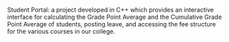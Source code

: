 Student Portal: a project developed in C++ which provides an interactive interface for calculating the Grade Point Average and the Cumulative Grade Point Average of students, posting leave, and accessing the fee structure for the various courses in our college.
